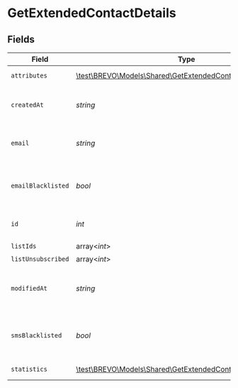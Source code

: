 # GetExtendedContactDetails


## Fields

| Field                                                                                                                       | Type                                                                                                                        | Required                                                                                                                    | Description                                                                                                                 | Example                                                                                                                     |
| --------------------------------------------------------------------------------------------------------------------------- | --------------------------------------------------------------------------------------------------------------------------- | --------------------------------------------------------------------------------------------------------------------------- | --------------------------------------------------------------------------------------------------------------------------- | --------------------------------------------------------------------------------------------------------------------------- |
| `attributes`                                                                                                                | [\test\BREVO\Models\Shared\GetExtendedContactDetailsAttributes](../../models/shared/GetExtendedContactDetailsAttributes.md) | :heavy_check_mark:                                                                                                          | Set of attributes of the contact                                                                                            |                                                                                                                             |
| `createdAt`                                                                                                                 | *string*                                                                                                                    | :heavy_check_mark:                                                                                                          | Creation UTC date-time of the contact (YYYY-MM-DDTHH:mm:ss.SSSZ)                                                            | 2017-05-12T12:30:00Z                                                                                                        |
| `email`                                                                                                                     | *string*                                                                                                                    | :heavy_check_mark:                                                                                                          | Email address of the contact for which you requested the details                                                            | john.smith@example.com                                                                                                      |
| `emailBlacklisted`                                                                                                          | *bool*                                                                                                                      | :heavy_check_mark:                                                                                                          | Blacklist status for email campaigns (true=blacklisted, false=not blacklisted)                                              | false                                                                                                                       |
| `id`                                                                                                                        | *int*                                                                                                                       | :heavy_check_mark:                                                                                                          | ID of the contact for which you requested the details                                                                       | 32                                                                                                                          |
| `listIds`                                                                                                                   | array<*int*>                                                                                                                | :heavy_check_mark:                                                                                                          | N/A                                                                                                                         |                                                                                                                             |
| `listUnsubscribed`                                                                                                          | array<*int*>                                                                                                                | :heavy_minus_sign:                                                                                                          | N/A                                                                                                                         |                                                                                                                             |
| `modifiedAt`                                                                                                                | *string*                                                                                                                    | :heavy_check_mark:                                                                                                          | Last modification UTC date-time of the contact (YYYY-MM-DDTHH:mm:ss.SSSZ)                                                   | 2017-05-12T12:30:00Z                                                                                                        |
| `smsBlacklisted`                                                                                                            | *bool*                                                                                                                      | :heavy_check_mark:                                                                                                          | Blacklist status for SMS campaigns (true=blacklisted, false=not blacklisted)                                                | true                                                                                                                        |
| `statistics`                                                                                                                | [\test\BREVO\Models\Shared\GetExtendedContactDetailsStatistics](../../models/shared/GetExtendedContactDetailsStatistics.md) | :heavy_check_mark:                                                                                                          | Campaign statistics of the contact                                                                                          |                                                                                                                             |